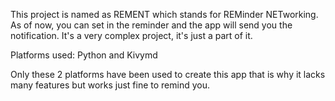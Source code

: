 This project is named as REMENT which stands for REMinder NETworking.
As of now, you can set in the reminder and the app will send you the notification.
It's a very complex project, it's just a part of it.

Platforms used:
Python and Kivymd

Only these 2 platforms have been used to create this app that is why it lacks many features but works just fine to remind you.

